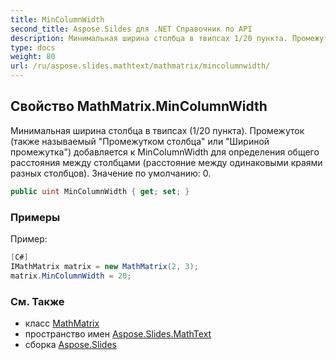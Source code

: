 ```yaml
---
title: MinColumnWidth
second_title: Aspose.Sildes для .NET Справочник по API
description: Минимальная ширина столбца в твипсах 1/20 пункта. Промежуток, также называемый "Промежутком столбца" или "Шириной промежутка", добавляется к MinColumnWidth для определения общего расстояния между столбцами расстояние между одинаковыми краями разных столбцов. Значение по умолчанию: 0.
type: docs
weight: 80
url: /ru/aspose.slides.mathtext/mathmatrix/mincolumnwidth/
---
```


## Свойство MathMatrix.MinColumnWidth

Минимальная ширина столбца в твипсах (1/20 пункта). Промежуток (также называемый "Промежутком столбца" или "Шириной промежутка") добавляется к MinColumnWidth для определения общего расстояния между столбцами (расстояние между одинаковыми краями разных столбцов). Значение по умолчанию: 0.

```csharp
public uint MinColumnWidth { get; set; }
```

### Примеры

Пример:

```csharp
[C#]
IMathMatrix matrix = new MathMatrix(2, 3);
matrix.MinColumnWidth = 20;
```

### См. Также

* класс [MathMatrix](../../mathmatrix)
* пространство имен [Aspose.Slides.MathText](../../mathmatrix)
* сборка [Aspose.Slides](../../../)

<!-- DO NOT EDIT: сгенерировано xmldocmd для Aspose.Slides.dll -->